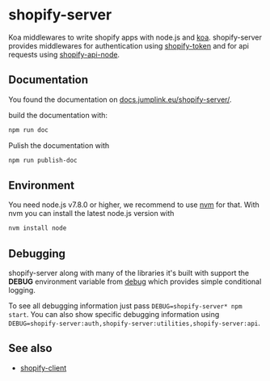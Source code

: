 # shopify-server

Koa middlewares to write shopify apps with node.js and [koa](http://koajs.com/).
shopify-server provides middlewares for authentication using [shopify-token](https://github.com/lpinca/shopify-token) and for api requests using [shopify-api-node](https://github.com/MONEI/Shopify-api-node).

## Documentation

You found the documentation on [docs.jumplink.eu/shopify-server/](https://docs.jumplink.eu/shopify-server/).

build the documentation with:

```bash
npm run doc
```

Pulish the documentation with

```bash
npm run publish-doc
```

## Environment

You need node.js v7.8.0 or higher, we recommend to use [nvm](https://github.com/creationix/nvm) for that. With nvm you can install the latest node.js version with

```bash
nvm install node
```

## Debugging

shopify-server along with many of the libraries it's built with support the **DEBUG** environment variable from [debug](https://github.com/visionmedia/debug) which provides simple conditional logging.

To see all debugging information just pass `DEBUG=shopify-server* npm start`. You can also show specific debugging information using `DEBUG=shopify-server:auth,shopify-server:utilities,shopify-server:api`.

## See also

* [shopify-client](https://github.com/JumpLinkNetwork/shopify-client)